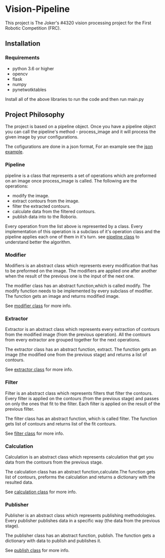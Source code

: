 # Vision-Pipeline
This project is The Joker's #4320 vision processing project for the First Robotic Competition (FRC).

## Installation

### Requirements
* python 3.6 or higher
* opencv
* flask
* numpy
* pynetwotktables

Install all of the above libraries to run the code and then run main.py

## Project Philosophy
The project is based on a pipeline object.
Once you have a pipeline object you can call the pipeline's method - process_image and it will process the given image by your configurations.

The cofigurations are done in a json format, For an example see the [json example](https://github.com/TheJoker4320/vision-framework/blob/develop/examples/example.json).

### Pipeline
pipeline is a class that represents a set of operations which are preformed on an image once process_image is called. 
The following are the operations:
* modify the image.
* extract contours from the image.
* filter the extracted contours.
* calculate data from the filtered contours.
* publish data into to the Roborio. 

Every operation from the list above is represented by a class. Every implementation of this operation is a subclass of it's operation class and the pipeline applies each one of them in it's turn. see [pipeline class](https://github.com/TheJoker4320/vision-framework/blob/develop/pipeline/pipeline.py) to understand better the algorithm.

### Modifier
Modifiers is an abstract class which represents every modification that has to be preformed on the image. The modifiers are applied one after another when the result of the previous one is the input of the next one.

The modifier class has an abstract function,which is called modify. 
The modify function needs to be implemented by every subclass of modifier.
The function gets an image and returns modified image.

See [modifier class](https://github.com/TheJoker4320/vision-framework/blob/develop/modifiers/modifier.py) for more info.

### Extractor
Extractor is an abstract class which represents every extraction of contours from the modified image (from the previous operation). 
All the contours from every extractor are grouped together for the next operations.

The extractor class has an abstract function, extract. The function gets an image (the modified one from the previous stage) and returns a list of contours.

See [extractor class](https://github.com/TheJoker4320/vision-framework/blob/develop/extractors/extractor.py) for more info.

### Filter
Filter is an abstract class which represents filters that filter the contours. 
Every filter is applied on the contours (from the previous stage) and passes on only the ones that fit to the filter.
Each filter is applied on the result of the previous filter.

The filter class has an abstract function, which is called filter.
The function gets list of contours and returns list of the fit contours.

See [filter class](https://github.com/TheJoker4320/vision-framework/blob/develop/filters/filter.py) for more info.

### Calculation
Calculation is an abstract class which represents calculation that get you data from the contours from the previous stage.

The calculation class has an abstract function,calculate.The function gets list of contours, preforms the calculation and returns a dictionary with the resulted data.

See [calculation class](https://github.com/TheJoker4320/vision-framework/blob/develop/calculations/calculation.py) for more info.

### Publisher
Publisher is an abstract class which represents publishing methodologies.
Every publisher publishes data in a specific way (the data from the previous stage).

The publisher class has an abstract function, publish. The function gets a dictionary with data to publish and publishes it.

See [publish class](https://github.com/TheJoker4320/vision-framework/blob/develop/publishers/publish.py) for more info.



